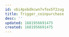 ```yaml
---
id: vbi4pxbdkcwn7vfox5f2zug
title: Trigger_coinpurchase
desc: ''
updated: 1681956691475
created: 1681956691475
---
```

